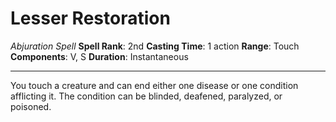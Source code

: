 # Lesser Restoration
*Abjuration Spell*
**Spell Rank**: 2nd
**Casting Time**: 1 action
**Range**: Touch
**Components**: V, S 
**Duration**: Instantaneous

---

You touch a creature and can end either one disease or one condition afflicting it. The condition can be blinded, deafened, paralyzed, or poisoned.